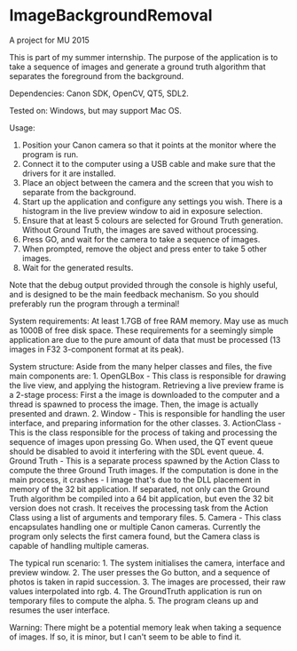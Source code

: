 # ImageBackgroundRemoval
A project for MU 2015

This is part of my summer internship. The purpose of the application is to take a
sequence of images and generate a ground truth algorithm that separates the foreground
from the background.

Dependencies: Canon SDK, OpenCV, QT5, SDL2.

Tested on: Windows, but may support Mac OS.

Usage:
1. Position your Canon camera so that it points at the monitor where the program is run.
2. Connect it to the computer using a USB cable and make sure that the drivers for it are installed.
3. Place an object between the camera and the screen that you wish to separate from the background.
4. Start up the application and configure any settings you wish. There is a histogram in the live
   preview window to aid in exposure selection.
5. Ensure that at least 5 colours are selected for Ground Truth generation. Without Ground Truth,
   the images are saved without processing.
6. Press GO, and wait for the camera to take a sequence of images.
7. When prompted, remove the object and press enter to take 5 other images.
8. Wait for the generated results.

Note that the debug output provided through the console is highly useful, and is designed to be
the main feedback mechanism. So you should preferably run the program through a terminal!

System requirements:
  At least 1.7GB of free RAM memory. May use as much as 1000B of free disk space.
  These requirements for a seemingly simple application are due to the pure
  amount of data that must be processed (13 images in F32 3-component format at its peak).

System structure:
  Aside from the many helper classes and files, the five main components are:
     1. OpenGLBox - This class is responsible for drawing the live view, and applying the histogram.
        Retrieving a live preview frame is a 2-stage process: First a the image is downloaded to the 
        computer and a thread is spawned to process the image. Then, the image is actually presented
        and drawn.
     2. Window - This is responsible for handling the user interface, and preparing information for
        the other classes.
     3. ActionClass - This is the class responsible for the process of taking and processing the
        sequence of images upon pressing Go. When used, the QT event queue should be disabled to
        avoid it interfering with the SDL event queue.
     4. Ground Truth - This is a separate process spawned by the Action Class to compute the three Ground
        Truth images. If the computation is done in the main process, it crashes - I image that's due to the
        DLL placement in memory of the 32 bit application. If separated, not only can the Ground Truth algorithm
        be compiled into a 64 bit application, but even the 32 bit version does not crash. It receives the
        processing task from the Action Class using a list of arguments and temporary files.
     5. Camera - This class encapsulates handling one or multiple Canon cameras. Currently the program only
        selects the first camera found, but the Camera class is capable of handling multiple cameras.
        
 The typical run scenario:
     1. The system initialises the camera, interface and preview window.
     2. The user presses the Go button, and a sequence of photos is taken in rapid succession.
     3. The images are processed, their raw values interpolated into rgb.
     4. The GroundTruth application is run on temporary files to compute the alpha.
     5. The program cleans up and resumes the user interface.
     
 Warning: There might be a potential memory leak when taking a sequence of images. If so, it is minor, but I
 can't seem to be able to find it.
 
 
